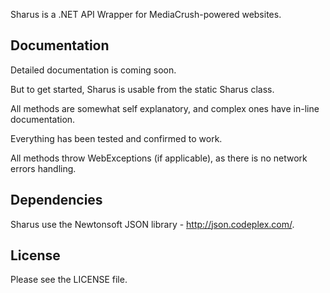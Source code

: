 Sharus is a .NET API Wrapper for MediaCrush-powered websites.

Documentation
---------------

Detailed documentation is coming soon. 

But to get started, Sharus is usable from the static Sharus class. 

All methods are somewhat self explanatory, and complex ones have in-line documentation.

Everything has been tested and confirmed to work. 

All methods throw WebExceptions (if applicable), as there is no network errors handling.

Dependencies
--------------

Sharus use the Newtonsoft JSON library - http://json.codeplex.com/.

License
--------

Please see the LICENSE file.
